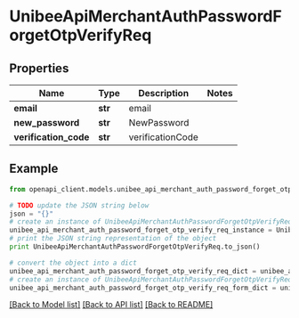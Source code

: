 # UnibeeApiMerchantAuthPasswordForgetOtpVerifyReq


## Properties

Name | Type | Description | Notes
------------ | ------------- | ------------- | -------------
**email** | **str** | email | 
**new_password** | **str** | NewPassword | 
**verification_code** | **str** | verificationCode | 

## Example

```python
from openapi_client.models.unibee_api_merchant_auth_password_forget_otp_verify_req import UnibeeApiMerchantAuthPasswordForgetOtpVerifyReq

# TODO update the JSON string below
json = "{}"
# create an instance of UnibeeApiMerchantAuthPasswordForgetOtpVerifyReq from a JSON string
unibee_api_merchant_auth_password_forget_otp_verify_req_instance = UnibeeApiMerchantAuthPasswordForgetOtpVerifyReq.from_json(json)
# print the JSON string representation of the object
print UnibeeApiMerchantAuthPasswordForgetOtpVerifyReq.to_json()

# convert the object into a dict
unibee_api_merchant_auth_password_forget_otp_verify_req_dict = unibee_api_merchant_auth_password_forget_otp_verify_req_instance.to_dict()
# create an instance of UnibeeApiMerchantAuthPasswordForgetOtpVerifyReq from a dict
unibee_api_merchant_auth_password_forget_otp_verify_req_form_dict = unibee_api_merchant_auth_password_forget_otp_verify_req.from_dict(unibee_api_merchant_auth_password_forget_otp_verify_req_dict)
```
[[Back to Model list]](../README.md#documentation-for-models) [[Back to API list]](../README.md#documentation-for-api-endpoints) [[Back to README]](../README.md)


